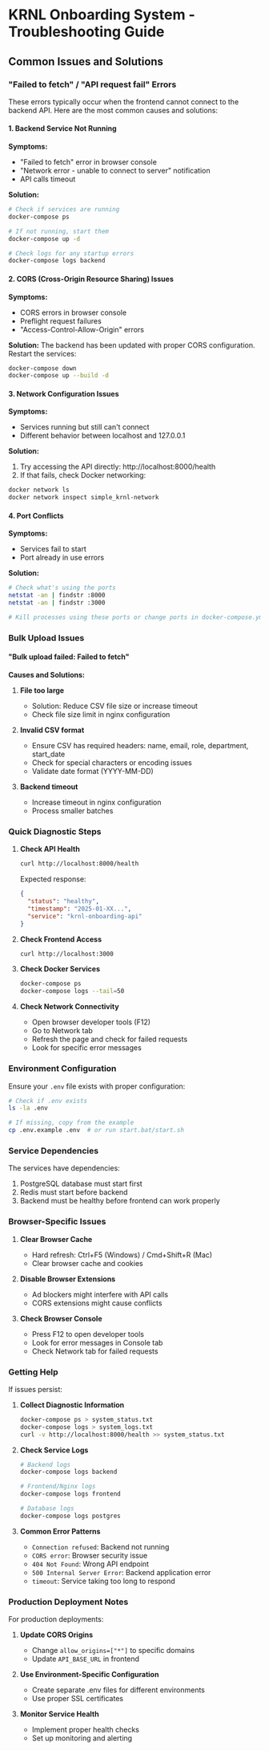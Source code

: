 # KRNL Onboarding System - Troubleshooting Guide

## Common Issues and Solutions

### "Failed to fetch" / "API request fail" Errors

These errors typically occur when the frontend cannot connect to the backend API. Here are the most common causes and solutions:

#### 1. Backend Service Not Running

**Symptoms:**
- "Failed to fetch" error in browser console
- "Network error - unable to connect to server" notification
- API calls timeout

**Solution:**
```bash
# Check if services are running
docker-compose ps

# If not running, start them
docker-compose up -d

# Check logs for any startup errors
docker-compose logs backend
```

#### 2. CORS (Cross-Origin Resource Sharing) Issues

**Symptoms:**
- CORS errors in browser console
- Preflight request failures
- "Access-Control-Allow-Origin" errors

**Solution:**
The backend has been updated with proper CORS configuration. Restart the services:
```bash
docker-compose down
docker-compose up --build -d
```

#### 3. Network Configuration Issues

**Symptoms:**
- Services running but still can't connect
- Different behavior between localhost and 127.0.0.1

**Solution:**
1. Try accessing the API directly: http://localhost:8000/health
2. If that fails, check Docker networking:
```bash
docker network ls
docker network inspect simple_krnl-network
```

#### 4. Port Conflicts

**Symptoms:**
- Services fail to start
- Port already in use errors

**Solution:**
```bash
# Check what's using the ports
netstat -an | findstr :8000
netstat -an | findstr :3000

# Kill processes using these ports or change ports in docker-compose.yml
```

### Bulk Upload Issues

#### "Bulk upload failed: Failed to fetch"

**Causes and Solutions:**

1. **File too large**
   - Solution: Reduce CSV file size or increase timeout
   - Check file size limit in nginx configuration

2. **Invalid CSV format**
   - Ensure CSV has required headers: name, email, role, department, start_date
   - Check for special characters or encoding issues
   - Validate date format (YYYY-MM-DD)

3. **Backend timeout**
   - Increase timeout in nginx configuration
   - Process smaller batches

### Quick Diagnostic Steps

1. **Check API Health**
   ```bash
   curl http://localhost:8000/health
   ```
   Expected response:
   ```json
   {
     "status": "healthy",
     "timestamp": "2025-01-XX...",
     "service": "krnl-onboarding-api"
   }
   ```

2. **Check Frontend Access**
   ```bash
   curl http://localhost:3000
   ```

3. **Check Docker Services**
   ```bash
   docker-compose ps
   docker-compose logs --tail=50
   ```

4. **Check Network Connectivity**
   - Open browser developer tools (F12)
   - Go to Network tab
   - Refresh the page and check for failed requests
   - Look for specific error messages

### Environment Configuration

Ensure your `.env` file exists with proper configuration:

```bash
# Check if .env exists
ls -la .env

# If missing, copy from the example
cp .env.example .env  # or run start.bat/start.sh
```

### Service Dependencies

The services have dependencies:
1. PostgreSQL database must start first
2. Redis must start before backend
3. Backend must be healthy before frontend can work properly

### Browser-Specific Issues

1. **Clear Browser Cache**
   - Hard refresh: Ctrl+F5 (Windows) / Cmd+Shift+R (Mac)
   - Clear browser cache and cookies

2. **Disable Browser Extensions**
   - Ad blockers might interfere with API calls
   - CORS extensions might cause conflicts

3. **Check Browser Console**
   - Press F12 to open developer tools
   - Look for error messages in Console tab
   - Check Network tab for failed requests

### Getting Help

If issues persist:

1. **Collect Diagnostic Information**
   ```bash
   docker-compose ps > system_status.txt
   docker-compose logs > system_logs.txt
   curl -v http://localhost:8000/health >> system_status.txt
   ```

2. **Check Service Logs**
   ```bash
   # Backend logs
   docker-compose logs backend

   # Frontend/Nginx logs
   docker-compose logs frontend

   # Database logs
   docker-compose logs postgres
   ```

3. **Common Error Patterns**
   - `Connection refused`: Backend not running
   - `CORS error`: Browser security issue
   - `404 Not Found`: Wrong API endpoint
   - `500 Internal Server Error`: Backend application error
   - `timeout`: Service taking too long to respond

### Production Deployment Notes

For production deployments:

1. **Update CORS Origins**
   - Change `allow_origins=["*"]` to specific domains
   - Update `API_BASE_URL` in frontend

2. **Use Environment-Specific Configuration**
   - Create separate .env files for different environments
   - Use proper SSL certificates

3. **Monitor Service Health**
   - Implement proper health checks
   - Set up monitoring and alerting
